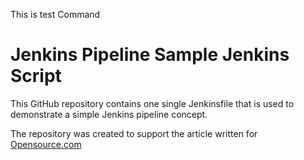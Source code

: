 This is test Command

# Jenkins Pipeline Sample Jenkins Script

This GitHub repository contains one single Jenkinsfile that is used to demonstrate a simple Jenkins pipeline concept.

The repository was created to support the article written for [Opensource.com](https://opensource.com)

